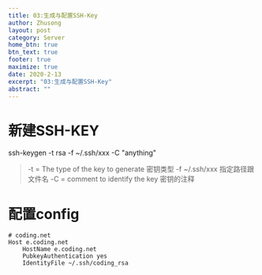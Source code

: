 ```yaml
---
title: 03:生成与配置SSH-Key
author: Zhusong
layout: post
category: Server
home_btn: true
btn_text: true
footer: true
maximize: true
date: 2020-2-13
excerpt: "03:生成与配置SSH-Key"
abstract: ""
---
```



# 新建SSH-KEY
ssh-keygen -t rsa -f ~/.ssh/xxx -C "anything"

> -t = The type of the key to generate 密钥类型
> -f ~/.ssh/xxx 指定路径跟文件名
> -C = comment to identify the key 密钥的注释

# 配置config

```
# coding.net
Host e.coding.net
    HostName e.coding.net
    PubkeyAuthentication yes
    IdentityFile ~/.ssh/coding_rsa   
```